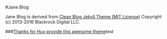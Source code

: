 #Jane Blog

Jane Blog is derived from [Clean Blog Jekyll Theme (MIT License)](https://github.com/BlackrockDigital/startbootstrap-clean-blog-jekyll/)
Copyright (c) 2013-2016 Blackrock Digital LLC.

###[Thanks for Hux provide this awesome theme](https://huangxuan.me)test
